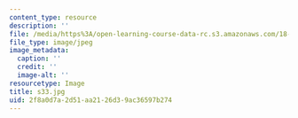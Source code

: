 ```yaml
---
content_type: resource
description: ''
file: /media/https%3A/open-learning-course-data-rc.s3.amazonaws.com/18-03sc-differential-equations-fall-2011/2f8a0d7a2d51aa2126d39ac36597b274_s33.jpg
file_type: image/jpeg
image_metadata:
  caption: ''
  credit: ''
  image-alt: ''
resourcetype: Image
title: s33.jpg
uid: 2f8a0d7a-2d51-aa21-26d3-9ac36597b274
---
```

